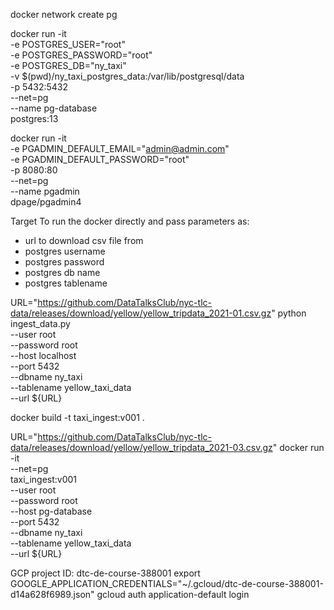 docker network create pg


docker run -it \
    -e POSTGRES_USER="root" \
    -e POSTGRES_PASSWORD="root" \
    -e POSTGRES_DB="ny_taxi" \
    -v $(pwd)/ny_taxi_postgres_data:/var/lib/postgresql/data \
    -p 5432:5432 \
    --net=pg \
    --name pg-database \
    postgres:13


<!-- local port 8080 mapped to 80 port of pgadmin in the container -->
docker run -it \
  -e PGADMIN_DEFAULT_EMAIL="admin@admin.com" \
  -e PGADMIN_DEFAULT_PASSWORD="root" \
  -p 8080:80 \
  --net=pg \
  --name pgadmin \
  dpage/pgadmin4



Target
To run the docker directly and pass parameters as:
- url to download csv file from
- postgres username
- postgres password
- postgres db name
- postgres tablename



URL="https://github.com/DataTalksClub/nyc-tlc-data/releases/download/yellow/yellow_tripdata_2021-01.csv.gz"
python ingest_data.py \
  --user root \
  --password root \
  --host localhost \
  --port 5432 \
  --dbname ny_taxi \
  --tablename yellow_taxi_data \
  --url ${URL}

docker build -t taxi_ingest:v001 .


URL="https://github.com/DataTalksClub/nyc-tlc-data/releases/download/yellow/yellow_tripdata_2021-03.csv.gz"
docker run -it \
  --net=pg \
  taxi_ingest:v001 \
    --user root \
    --password root \
    --host pg-database \
    --port 5432 \
    --dbname ny_taxi \
    --tablename yellow_taxi_data \
    --url ${URL}
  

GCP project ID: dtc-de-course-388001
export GOOGLE_APPLICATION_CREDENTIALS="~/.gcloud/dtc-de-course-388001-d14a628f6989.json"
gcloud auth application-default login


  